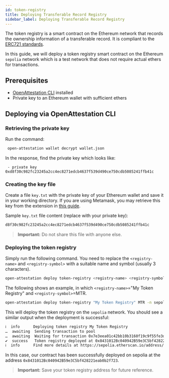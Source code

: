 ```yaml
---
id: token-registry
title: Deploying Transferable Record Registry
sidebar_label: Deploying Transferable Record Registry
---
```


The token registry is a smart contract on the Ethereum network that records the ownership information of a transferable record. It is compliant to the [ERC721 standards](https://eips.ethereum.org/EIPS/eip-721).

In this guide, we will deploy a token registry smart contract on the Ethereum `sepolia` network which is a test network that does not require actual ethers for transactions.

## Prerequisites

- [OpenAttestation CLI](/docs/developer-section/libraries/remote-files/open-attestation-cli) installed
- Private key to an Ethereum wallet with sufficient ethers

## Deploying via OpenAttestation CLI

### Retrieving the private key
Run the command: 
   ```bash
    open-attestation wallet decrypt wallet.json
   ```

In the response, find the private key which looks like: 
   ```text
    - private key 0xd8f30c982fc23245a2cc4ec8271edcb4637f539d490ce750cdb5085241ffb41c
   ```

### Creating the key file

Create a file `key.txt` with the private key of your Ethereum wallet and save it in your working directory. If you are using Metamask, you may retrieve this key from the extension in [this guide](https://metamask.zendesk.com/hc/en-us/articles/360015289632-How-to-Export-an-Account-Private-Key).

Sample `key.txt` file content (replace with your private key):

```sh
d8f30c982fc23245a2cc4ec8271edcb4637f539d490ce750cdb5085241ffb41c
```

> **Important:** Do not share this file with anyone else.

### Deploying the token registry

Simply run the following command. You need to replace the `<registry-name>` and `<registry-symbol>` with a suitable name and symbol (usually 3 characters).

```sh
open-attestation deploy token-registry <registry-name> <registry-symbol> -n sepolia -f key.txt
```
The following shows an example, in which `<registry-name>`="My Token Registry" and `<registry-symbol>`=MTR.

```sh
open-attestation deploy token-registry "My Token Registry" MTR -n sepolia -f key.txt
```

This will deploy the token registry on the `sepolia` network. You should see a similar output when the deployment is successful:

```txt
ℹ  info      Deploying token registry My Token Registry
…  awaiting  Sending transaction to pool
…  awaiting  Waiting for transaction 0x7e3eea01c42bb10b3160f19c9f55fe3de24ed05abb9d6f4363c80c0d0f1be355 to be mined
✔  success   Token registry deployed at 0x8431012Bc040942B59e3C5bf428221eab0b2f723
ℹ  info      Find more details at https://sepolia.etherscan.io/address/0x8431012Bc040942B59e3C5bf428221eab0b2f723
```

In this case, our contract has been successfully deployed on sepolia at the address `0x8431012Bc040942B59e3C5bf428221eab0b2f723`.

>**Important:** Save your token registry address for future reference.
